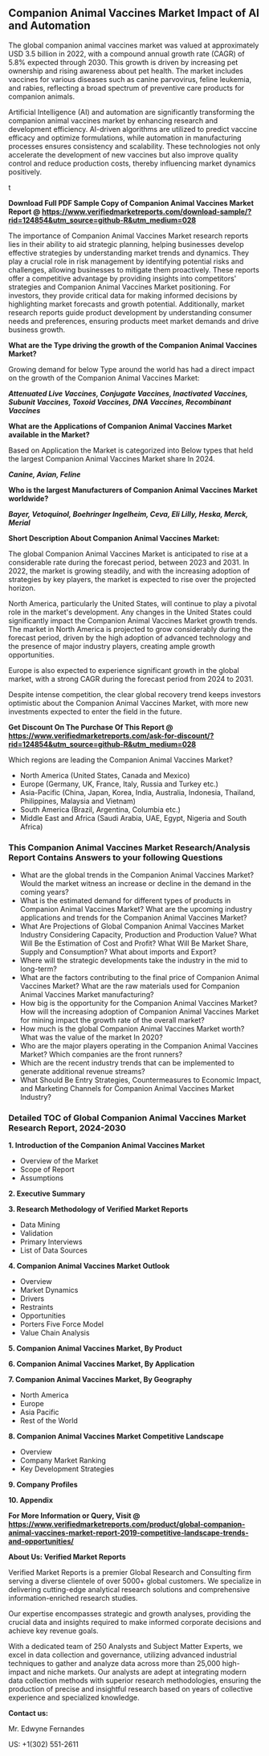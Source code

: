 <h2>Companion Animal Vaccines Market Impact of AI and Automation</h2><p>The global companion animal vaccines market was valued at approximately USD 3.5 billion in 2022, with a compound annual growth rate (CAGR) of 5.8% expected through 2030. This growth is driven by increasing pet ownership and rising awareness about pet health. The market includes vaccines for various diseases such as canine parvovirus, feline leukemia, and rabies, reflecting a broad spectrum of preventive care products for companion animals.</p><p>Artificial Intelligence (AI) and automation are significantly transforming the companion animal vaccines market by enhancing research and development efficiency. AI-driven algorithms are utilized to predict vaccine efficacy and optimize formulations, while automation in manufacturing processes ensures consistency and scalability. These technologies not only accelerate the development of new vaccines but also improve quality control and reduce production costs, thereby influencing market dynamics positively.</p>t</p><p id="" class=""><strong>Download Full PDF Sample Copy of Companion Animal Vaccines Market Report @ <a href="https://www.verifiedmarketreports.com/download-sample/?rid=124854&utm_source=github-R&utm_medium=028" target="_blank">https://www.verifiedmarketreports.com/download-sample/?rid=124854&utm_source=github-R&utm_medium=028</a></strong></p><p>The importance of&nbsp;Companion Animal Vaccines Market research reports lies in their ability to aid strategic planning, helping businesses develop effective strategies by understanding market trends and dynamics. They play a crucial role in risk management by identifying potential risks and challenges, allowing businesses to mitigate them proactively. These reports offer a competitive advantage by providing insights into competitors' strategies and Companion Animal Vaccines Market positioning. For investors, they provide critical data for making informed decisions by highlighting market forecasts and growth potential. Additionally, market research reports guide product development by understanding consumer needs and preferences, ensuring products meet market demands and drive business growth.</p><p><strong>What are the&nbsp;Type driving the growth of the Companion Animal Vaccines Market?</strong></p><p id="" class="">Growing demand for below Type around the world has had a direct impact on the growth of the Companion Animal Vaccines Market:</p><em><strong>Attenuated Live Vaccines, Conjugate Vaccines, Inactivated Vaccines, Subunit Vaccines, Toxoid Vaccines, DNA Vaccines, Recombinant Vaccines</strong></em></p><strong>What are the&nbsp;Applications&nbsp;of Companion Animal Vaccines Market available in the Market?</strong></p><p id="" class="">Based on Application the Market is categorized into Below types that held the largest Companion Animal Vaccines Market share In 2024.</p><em><strong>Canine, Avian, Feline</strong></em></p><strong>Who is the largest Manufacturers of Companion Animal Vaccines Market worldwide?</strong></p><p><em><strong>Bayer, Vetoquinol, Boehringer Ingelheim, Ceva, Eli Lilly, Heska, Merck, Merial</strong></em></p><p id="" class=""><strong>Short Description About Companion Animal Vaccines Market:</strong></p><p>The global Companion Animal Vaccines Market is anticipated to rise at a considerable rate during the forecast period, between 2023 and 2031. In 2022, the market is growing steadily, and with the increasing adoption of strategies by key players, the market is expected to rise over the projected horizon.</p><p>North America, particularly the United States, will continue to play a pivotal role in the market's development. Any changes in the United States could significantly impact the Companion Animal Vaccines Market growth trends. The market in North America is projected to grow considerably during the forecast period, driven by the high adoption of advanced technology and the presence of major industry players, creating ample growth opportunities.</p><p>Europe is also expected to experience significant growth in the global market, with a strong CAGR during the forecast period from 2024 to 2031.</p><p>Despite intense competition, the clear global recovery trend keeps investors optimistic about the Companion Animal Vaccines Market, with more new investments expected to enter the field in the future.</p><p id="" class=""><strong>Get Discount On The Purchase Of This Report @ <a href="https://www.verifiedmarketreports.com/ask-for-discount/?rid=124854&utm_source=github-R&utm_medium=028" target="_blank">https://www.verifiedmarketreports.com/ask-for-discount/?rid=124854&utm_source=github-R&utm_medium=028</a></strong></p>Which regions are leading the Companion Animal Vaccines Market?</p><ul><li>North America (United States, Canada and Mexico)</li><li>Europe (Germany, UK, France, Italy, Russia and Turkey etc.)</li><li>Asia-Pacific (China, Japan, Korea, India, Australia, Indonesia, Thailand, Philippines, Malaysia and Vietnam)</li><li>South America (Brazil, Argentina, Columbia etc.)</li><li>Middle East and Africa (Saudi Arabia, UAE, Egypt, Nigeria and South Africa)</li></ul><h3 id="" class="">This Companion Animal Vaccines Market Research/Analysis Report Contains Answers to your following Questions</h3><ul><li>What are the global trends in the Companion Animal Vaccines Market? Would the market witness an increase or decline in the demand in the coming years?</li><li>What is the estimated demand for different types of products in Companion Animal Vaccines Market? What are the upcoming industry applications and trends for the Companion Animal Vaccines Market?</li><li>What Are Projections of Global Companion Animal Vaccines Market Industry Considering Capacity, Production and Production Value? What Will Be the Estimation of Cost and Profit? What Will Be Market Share, Supply and Consumption? What about imports and Export?</li><li>Where will the strategic developments take the industry in the mid to long-term?</li><li>What are the factors contributing to the final price of Companion Animal Vaccines Market? What are the raw materials used for Companion Animal Vaccines Market manufacturing?</li><li>How big is the opportunity for the Companion Animal Vaccines Market? How will the increasing adoption of Companion Animal Vaccines Market for mining impact the growth rate of the overall market?</li><li>How much is the global Companion Animal Vaccines Market worth? What was the value of the market In 2020?</li><li>Who are the major players operating in the Companion Animal Vaccines Market? Which companies are the front runners?</li><li>Which are the recent industry trends that can be implemented to generate additional revenue streams?</li><li>What Should Be Entry Strategies, Countermeasures to Economic Impact, and Marketing Channels for Companion Animal Vaccines Market Industry?</li></ul><h3 id="" class="">Detailed TOC of Global Companion Animal Vaccines Market Research Report, 2024-2030</h3><p id="" class=""><strong>1. Introduction of the Companion Animal Vaccines Market</strong></p><ul><li>Overview of the Market</li><li>Scope of Report</li><li>Assumptions</li></ul><p id="" class=""><strong>2. Executive Summary</strong></p><p id="" class=""><strong>3. Research Methodology of Verified Market Reports</strong></p><ul><li>Data Mining</li><li>Validation</li><li>Primary Interviews</li><li>List of Data Sources</li></ul><p id="" class=""><strong>4. Companion Animal Vaccines Market Outlook</strong></p><ul><li>Overview</li><li>Market Dynamics</li><li>Drivers</li><li>Restraints</li><li>Opportunities</li><li>Porters Five Force Model</li><li>Value Chain Analysis</li></ul><p id="" class=""><strong>5. Companion Animal Vaccines Market, By Product</strong></p><p id="" class=""><strong>6. Companion Animal Vaccines Market, By Application</strong></p><p id="" class=""><strong>7. Companion Animal Vaccines Market, By Geography</strong></p><ul><li>North America</li><li>Europe</li><li>Asia Pacific</li><li>Rest of the World</li></ul><p id="" class=""><strong>8. Companion Animal Vaccines Market Competitive Landscape</strong></p><ul><li>Overview</li><li>Company Market Ranking</li><li>Key Development Strategies</li></ul><p id="" class=""><strong>9. Company Profiles</strong></p><p id="" class=""><strong>10. Appendix</strong></p><p id="" class=""><strong>For More Information or Query, Visit @ <a href="https://www.verifiedmarketreports.com/product/global-companion-animal-vaccines-market-report-2019-competitive-landscape-trends-and-opportunities/" target="_blank">https://www.verifiedmarketreports.com/product/global-companion-animal-vaccines-market-report-2019-competitive-landscape-trends-and-opportunities/</a></strong></p><p id="" class=""><strong>About Us: Verified Market Reports</strong></p><p id="" class="">Verified Market Reports is a premier Global Research and Consulting firm serving a diverse clientele of over 5000+ global customers. We specialize in delivering cutting-edge analytical research solutions and comprehensive information-enriched research studies.</p><p id="" class="">Our expertise encompasses strategic and growth analyses, providing the crucial data and insights required to make informed corporate decisions and achieve key revenue goals.</p><p id="" class="">With a dedicated team of 250 Analysts and Subject Matter Experts, we excel in data collection and governance, utilizing advanced industrial techniques to gather and analyze data across more than 25,000 high-impact and niche markets. Our analysts are adept at integrating modern data collection methods with superior research methodologies, ensuring the production of precise and insightful research based on years of collective experience and specialized knowledge.</p><p id="" class=""><strong>Contact us:</strong></p><p id="" class="">Mr. Edwyne Fernandes</p><p id="" class="">US: +1(302) 551-2611</p>
